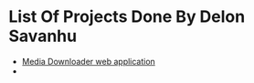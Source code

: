 # List Of Projects Done By Delon Savanhu
<ul>
<li><a target="_blank" href="https://media.afrodeb.com">Media Downloader web application</a><li>
<ul>